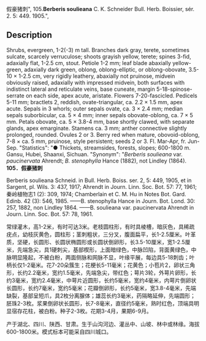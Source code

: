 假豪猪刺",
105.**Berberis soulieana** C. K. Schneider Bull. Herb. Boissier, sér. 2. 5: 449. 1905.",

## Description
Shrubs, evergreen, 1-2(-3) m tall. Branches dark gray, terete, sometimes sulcate, scarcely verruculose; shoots grayish yellow, terete; spines 3-fid, adaxially flat, 1-2.5 cm, stout. Petiole 1-2 mm; leaf blade abaxially yellow-green, adaxially dark green, oblong, oblong-elliptic, or oblong-obovate, 3.5-10 × 1-2.5 cm, very rigidly leathery, abaxially not pruinose, midvein obviously raised, adaxially with impressed midvein, both surfaces with indistinct lateral and reticulate veins, base cuneate, margin 5-18-spinose-serrate on each side, apex acute, aristate. Flowers 7-20-fascicled. Pedicels 5-11 mm; bractlets 2, reddish, ovate-triangular, ca. 2.2 × 1.5 mm, apex acute. Sepals in 3 whorls; outer sepals ovate, ca. 3 × 2.4 mm; median sepals suborbicular, ca. 5 × 4 mm; inner sepals obovate-oblong, ca. 7 × 5 mm. Petals obovate, ca. 5 × 3.8-4 mm, base shortly clawed, with separate glands, apex emarginate. Stamens ca. 3 mm; anther connective slightly prolonged, rounded. Ovules 2 or 3. Berry red when mature, obovoid-oblong, 7-8 × ca. 5 mm, pruinose, style persistent; seeds 2 or 3. Fl. Mar-Apr, fr. Jun-Sep.
  "Statistics": "● Thickets, streamsides, forests, slopes; 600-1800 m. Gansu, Hubei, Shaanxi, Sichuan.
  "Synonym": "*Berberis soulieana* var. *paucinervata* Ahrendt; *B. stenophylla* Hance (1882), not Lindley (1864).
**105．假豪猪刺**

Berberis soulieana Schneid. in Bull. Herb. Boiss. ser. 2, 5: 449, 1905, et in Sargent, pl. Wils. 3: 437, 1917; Ahrendt in Journ. Linn. Soc. Bot. 57: 77, 1961; 秦岭植物志1 (2): 309, 1974; Chamberlain et C. M. Hu in Notes Bot. Gard. Edinb. 42 (3): 546, 1985. ——B. stenophylla Hance in Journ. Bot. Lond. 30: 257, 1882, non Lindley 1864. ——B. soulieana var. paucinervata Ahrendt in Journ. Linn. Soc. Bot. 57: 78, 1961.

常绿灌木，高1-2米，有时可达3米。老枝圆柱形，有时具棱槽，暗灰色，具稀疏疣点，幼枝灰黄色，圆柱形；茎刺粗状，三分叉，腹面扁平，长1-2.5厘米。叶革质，坚硬，长圆形、长圆状椭圆形或长圆状倒卵形，长3.5-10厘米，宽1-2.5厘米，先端急尖，具1硬刺尖，基部楔形，上面暗绿色，中脉凹陷，背面黄绿色，中脉明显隆起，不被白粉，两面侧脉和网脉不显，叶缘平展，每边具5-18刺齿；叶柄长仅1-2毫米。花7-20朵簇生；花梗长5-11毫米；花黄色；小苞片2，卵状三角形，长约2.2毫米，宽约1.5毫米，先端急尖，带红色；萼片3轮，外萼片卵形，长约3毫米，宽约2.4毫米，中萼片近圆形，长约5毫米，宽约4毫米，内萼片倒卵状长圆形，长约7毫米，宽约5毫米；花瓣倒卵形，长约5毫米，宽3.8-4毫米，先端缺裂，基部呈短爪，具2枚分离腺体；雄蕊长约3毫米，药隔略延伸，先端圆形；胚珠2-3枚。浆果倒卵状长圆形，长7-8毫米，直径约5毫米，熟时红色，顶端具明显宿存花柱，被白粉。种子2-3枚。花期3-4月，果期6-9月。

产于湖北、四川、陕西、甘肃。生于山沟河边、灌丛中、山坡、林中或林缘。海拔600-1800米。模式标本可能采自四川城口。
